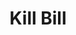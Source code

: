 ---
includes:
  - payment

current_page: payment

menu_items:
  - index
  - tenant
  - catalog
  - account
  - payment-method
  - subscription
  - bundle
  - invoice
  - invoice-item
  - credit
  - payment
  - payment-transaction
  - invoice-payment
  - usage
  - custom-field
  - tag
  - tag-definition
  - admin

title: Kill Bill

language_tabs:
   - shell
   - java
   - ruby
   - python
   - javascript
   - php

toc_footers:
  - <a href="mailto:support@killbill.io">Report a doc problem </a>

search: true

code_clipboard: true

---